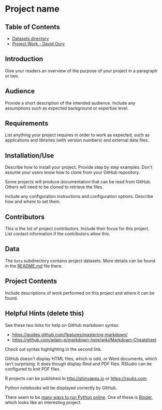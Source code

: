 # Project name

## Table of Contents

- [Datasets directory](/Data/README.md) 
- [Project Work - David Oury](/Oury/README.md)

## Introduction

Give your readers an overview of the purpose of your project in a paragraph or two.

## Audience

Provide a short description of the intended audience. 
Include any assumptions such as expected background or expertise level. 

## Requirements

List anything your project requires in order to work as expected, such as applications and libraries (with version numbers) and external data files. 

## Installation/Use

Describe how to install your project. Provide step by step examples. Don't assume your users know how to clone from your GitHub repository. 

Some projects will produce documentation that can be read from GitHub. 
Others will need to be cloned to retrieve the files. 

Include any configuration instructions and configuration options. 
Describe how and where to set them.

## Contributors

This is the list of project contributors.
Include their focus for this project. 
List contact information if the
contributors allow this. 

## Data

The `Data` subdirectory contains project datasets. 
More details can be found in the [README.md](/Data/README.md) file there. 

## Project Contents

Include descriptions of work performed on this project and where it can be found. 

## Helpful Hints (delete this)

See these two links for help on GitHub markdown syntax: 

- https://guides.github.com/features/mastering-markdown/
- https://github.com/adam-p/markdown-here/wiki/Markdown-Cheatsheet

Check out syntax highlighting in the second link. 

GitHub doesn't display HTML files, which is odd, or Word documents, which isn't surprising.
It does though display Rmd and PDF files. 
RStudio can be configured to knit PDF files.

R projects can be published to <http://shinyapps.io> or <https://rpubs.com>.

Python notebooks will be displayed correctly by GitHub. 

There seem to be [many ways to run Python online](https://blog.ouseful.info/2014/12/12/seven-ways-of-running-ipython-notebooks/).
One of these is [Binder](https://github.com/binder-project/binder), which looks like an interesting project.

